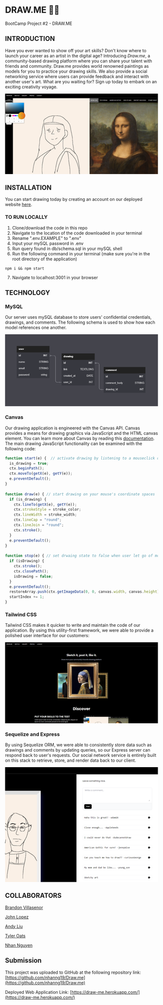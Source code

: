 # DRAW.ME 👨‍🎨
BootCamp Project #2 - DRAW.ME

## INTRODUCTION

Have you ever wanted to show off your art skills? Don't know where to launch your career as an artist in the digital age? Introducing *Draw.me*, a community-based drawing platform where you can share your talent with friends and community. Draw.me provides world renowned paintings as models for you to practice your drawing skills. We also provide a social networking service where users can provide feedback and interact with another user's art. What are you waiting for? Sign up today to embark on an exciting creativity voyage.

![](./public/img/demo.png)

## INSTALLATION

You can start drawing today by creating an account on our deployed website [here](https://draw-me.herokuapp.com/).

### TO RUN LOCALLY
1. Clone/download the code in this repo
2. Navigate to the location of the code downloaded in your terminal
3. Rename ".env.EXAMPLE" to ".env"
4. Input your mySQL password in .env
5. Run query found in db/schema.sql in your mySQL shell
6. Run the following command in your terminal (make sure you're in the root directory of the application)
```git
npm i && npm start
```
7. Navigate to localhost:3001 in your browser 

## TECHNOLOGY
### MySQL

Our server uses mySQL database to store users' confidential credentials, drawings, and comments. The following schema is used to show how each model references one another.

![](./asset/schema.png)

### Canvas
Our drawing application is engineered with the Canvas API. Canvas provides a means for drawing graphics via JavaScript and the HTML canvas element. 
You can learn more about Canvas by reading this [documentation](https://developer.mozilla.org/en-US/docs/Web/API/Canvas_API).
The main drawing JavaScript functionality can be examined with the following code:
```javascript
function start(e) {  // activate drawing by listening to a mouseclick down
  is_drawing = true;
  ctx.beginPath();
  ctx.moveTo(getX(e), getY(e));
  e.preventDefault();
}

function draw(e) { // start drawing on your mouse's coordinate spaces
  if (is_drawing) {
    ctx.lineTo(getX(e), getY(e));
    ctx.strokeStyle = stroke_color;
    ctx.lineWidth = stroke_width;
    ctx.lineCap = "round";
    ctx.lineJoin = "round";
    ctx.stroke();
  }
  e.preventDefault();
}

function stop(e) { // set drwaing state to false when user let go of mouse hold
  if (isDrawing) {
    ctx.stroke();
    ctx.closePath();
    isDrawing = false;
  }
  e.preventDefault();
  restoreArray.push(ctx.getImageData(0, 0, canvas.width, canvas.height));
  startIndex += 1;
}
```

### Tailwind CSS
Tailwind CSS makes it quicker to write and maintain the code of our application. By using this utility-first framework, we were able to provide a polished user interface for our customers:

![](/asset/homepage.png)

### Sequelize and Express
By using Sequelize ORM, we were able to consistently store data such as drawings and comments by updating queries, so our Express server can respond back to user's requests. Our social network service is entirely built on this stack to retrieve, store, and render data back to our client.

![](/asset/network.png)

## COLLABORATORS

[Brandon Villasenor](https://github.com/Nodnarbrones)

[John Lopez](https://github.com/Think-Again-Coder)

[Andy Liu](https://github.com/Tojomojo)

[Tyler Oats](https://github.com/Atlas548)

[Nhan Nguyen](https://github.com/nhanng19)

## Submission
This project was uploaded to GitHub at the following repository link:
[https://github.com/nhanng19/Draw.me](https://github.com/nhanng19/Draw.me)

Deployed Web Application Link:
[https://draw-me.herokuapp.com/](https://draw-me.herokuapp.com/)
